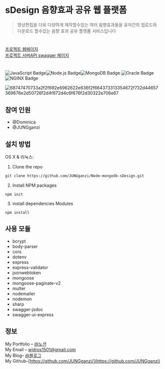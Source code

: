 # sDesign 음향효과 공유 웹 플랫폼 
> 영상편집을 더욱 다양하게 제작할수있는 여러 음향효과들을 유저간의 업로드와 다운로드 
할수있는 음향 효과 공유 플랫폼 서비스입니다  
#
[프로젝트 웹페이지](https://jamong-prj.xyz/main)  
[프로젝트 서버API swagger 페이지](https://jungganzi.xyz/api/docs/)
#
![JavaScript Badge](http://img.shields.io/badge/-JavaScript%20-F7DF1E?style=flat-square&logo=JavaScript&logoColor=white)![Node.js Badge](http://img.shields.io/badge/Node.js-339933?style=flat-square&logo=Node.js&logoColor=white)![MongoDB Badge](http://img.shields.io/badge/MongoDB-47A248?style=flat-square&logo=MongoDB&logoColor=white)
![Oracle Badge](http://img.shields.io/badge/Oracle-F80000?style=flat-square&logo=Oracle&logoColor=white)
![NGINX Badge](http://img.shields.io/badge/NGINX-269539?style=flat-square&logo=NGINX&logoColor=white)



![68747470733a2f2f692e6962622e636f2f664373313354672f732d44657369676e2d50726f2d4f672d4c6f676f2d30322e706e67](https://user-images.githubusercontent.com/63602609/111169667-824d2c00-85e6-11eb-94b3-af854211c391.png)
## 참여 인원
-   @Dominica
-  @JUNGganzi
## 설치 방법

OS X & 리눅스:
1. Clone the repo
```sh
git clone https://github.com/JUNGganzi/Node-mongodb-sDesign.git
```
2.  Install NPM packages 
```
npm init
```
3. install dependencies Modules
```
npm install
```

## 사용 모듈
- bcrypt
- body-parser
- cors
- dotenv
- express
- express-validator
- jsonwebtoken
- mongoose
- mongoose-paginate-v2
- multer
- nodemailer
- nodemon
- sharp
- swagger-jsdoc
- swagger-ui-express

## 정보

My Portfolio – [@노션](https://www.notion.so/Hello-I-m-Louis-6ec5e3f6bde04aa89dd19509654ef465)  
My Email – wjdros1501@gmail.com  
My Blog– [@블로그](https://ganzicoder.tistory.com/)  
My Github–[https://github.com/JUNGganzi/](https://github.com/JUNGganzi)
